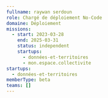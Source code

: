 ```yaml
---
fullname: raywan serdoun
role: Chargé de déploiement No-Code
domaine: Déploiement
missions:
  - start: 2023-03-28
    end: 2025-03-31
    status: independent
    startups:
      - données-et-territoires
      - mon.espace.collectivite
startups:
  - données-et-territoires
memberType: beta
teams: []
---
```

